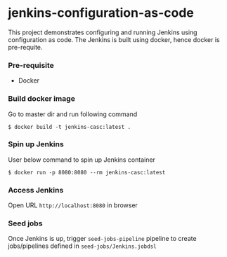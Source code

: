 # jenkins-configuration-as-code

This project demonstrates configuring and running Jenkins using configuration as code.
The Jenkins is built using docker, hence docker is pre-requite.

### Pre-requisite
- Docker

### Build docker image

Go to master dir and run following command

`$ docker build -t jenkins-casc:latest .`

### Spin up Jenkins

User below command to spin up Jenkins container

`$ docker run -p 8080:8080 --rm jenkins-casc:latest`

### Access Jenkins

Open URL `http://localhost:8080` in browser

### Seed jobs

Once Jenkins is up, trigger `seed-jobs-pipeline` pipeline to create jobs/pipelines defined in `seed-jobs/Jenkins.jobdsl`
